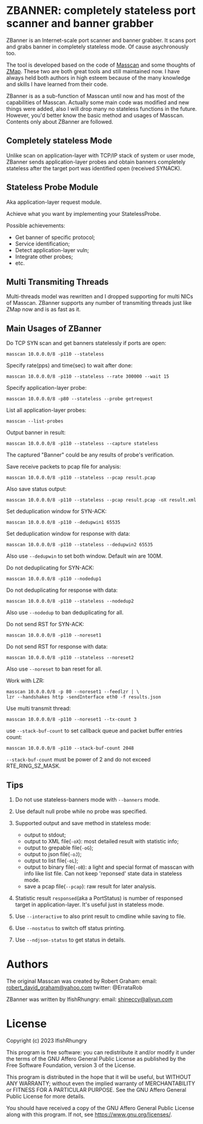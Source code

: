 
# ZBANNER: completely stateless port scanner and banner grabber

ZBanner is an Internet-scale port scanner and banner grabber.
It scans port and grabs banner in completely stateless mode.
Of cause asychronously too.

The tool is developed based on the code of [Masscan](https://github.com/robertdavidgraham/masscan) and some thoughts of [ZMap](https://github.com/zmap/zmap).
These two are both great tools and still maintained now.
I have always held both authors in high esteem because of the many knowledge and skills I have learned from their code.

ZBanner is as a sub-function of Masscan until now and has most of the capabilities of Masscan.
Actually some main code was modified and new things were added, also I will drop many no stateless functions in the future.
However, you'd better know the basic method and usages of Masscan.
Contents only about ZBanner are followed.

## Completely stateless Mode

Unlike scan on application-layer with TCP/IP stack of system or user mode,
ZBanner sends application-layer probes and obtain banners completely stateless after the target port was identified open (received SYNACK).

## Stateless Probe Module

Aka application-layer request module.

Achieve what you want by implementing your StatelessProbe.

Possible achievements:

- Get banner of specific protocol;
- Service identification;
- Detect application-layer vuln;
- Integrate other probes;
- etc.

## Multi Transmiting Threads

Multi-threads model was rewritten and I dropped supporting for multi NICs of Masscan.
ZBanner supports any number of transmiting threads just like ZMap now and is as fast as it.

## Main Usages of ZBanner

Do TCP SYN scan and get banners statelessly if ports are open:

```
masscan 10.0.0.0/8 -p110 --stateless
```

Specify rate(pps) and time(sec) to wait after done:

```
masscan 10.0.0.0/8 -p110 --stateless --rate 300000 --wait 15
```

Specify application-layer probe:

```
masscan 10.0.0.0/8 -p80 --stateless --probe getrequest
```

List all application-layer probes:

```
masscan --list-probes
```

Output banner in result:

```
masscan 10.0.0.0/8 -p110 --stateless --capture stateless
```

The captured "Banner" could be any results of probe's verification.

Save receive packets to pcap file for analysis:

```
masscan 10.0.0.0/8 -p110 --stateless --pcap result.pcap
```

Also save status output:

```
masscan 10.0.0.0/8 -p110 --stateless --pcap result.pcap -oX result.xml
```

Set deduplication window for SYN-ACK:

```
masscan 10.0.0.0/8 -p110 --dedupwin1 65535
```

Set deduplication window for response with data:

```
masscan 10.0.0.0/8 -p110 --stateless --dedupwin2 65535
```

Also use `--dedupwin` to set both window. Default win are 100M.

Do not deduplicating for SYN-ACK:

```
masscan 10.0.0.0/8 -p110 --nodedup1
```

Do not deduplicating for response with data:

```
masscan 10.0.0.0/8 -p110 --stateless --nodedup2
```

Also use `--nodedup` to ban deduplicating for all.

Do not send RST for SYN-ACK:

```
masscan 10.0.0.0/8 -p110 --noreset1
```

Do not send RST for response with data:

```
masscan 10.0.0.0/8 -p110 --stateless --noreset2
```

Also use `--noreset` to ban reset for all.

Work with LZR:

```
masscan 10.0.0.0/8 -p 80 --noreset1 --feedlzr | \
lzr --handshakes http -sendInterface eth0 -f results.json
```

Use multi transmit thread:

```
masscan 10.0.0.0/8 -p110 --noreset1 --tx-count 3
```

use `--stack-buf-count` to set callback queue and packet buffer entries count:

```
masscan 10.0.0.0/8 -p110 --stack-buf-count 2048
```

`--stack-buf-count` must be power of 2 and do not exceed RTE_RING_SZ_MASK.


## Tips

1. Do not use stateless-banners mode with `--banners` mode.

2. Use default null probe while no probe was specified.

3. Supported output and save method in stateless mode:
    - output to stdout;
    - output to XML file(`-oX`): most detailed result with statistic info;
    - output to grepable file(`-oG`);
    - output to json file(`-oJ`);
    - output to list file(`-oL`);
    - output to binary file(`-oB`): a light and special format of masscan with info like list file.
    Can not keep 'reponsed' state data in stateless mode.
    - save a pcap file(`--pcap`): raw result for later analysis.

4. Statistic result `responsed`(aka a PortStatus) is number of responsed target in application-layer.
It's useful just in stateless mode.

5. Use `--interactive` to also print result to cmdline while saving to file.

6. Use `--nostatus` to switch off status printing.

7. Use `--ndjson-status` to get status in details.

# Authors

The original Masscan was created by Robert Graham:
email: robert_david_graham@yahoo.com
twitter: @ErrataRob

ZBanner was written by lfishRhungry:
email: shineccy@aliyun.com

# License

Copyright (c) 2023 lfishRhungry

This program is free software: you can redistribute it and/or modify
it under the terms of the GNU Affero General Public License as published by
the Free Software Foundation, version 3 of the License.

This program is distributed in the hope that it will be useful,
but WITHOUT ANY WARRANTY; without even the implied warranty of
MERCHANTABILITY or FITNESS FOR A PARTICULAR PURPOSE.  See the
GNU Affero General Public License for more details.

You should have received a copy of the GNU Affero General Public License
along with this program.  If not, see <https://www.gnu.org/licenses/>.
